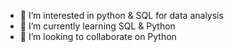 
- 👀 I’m interested in python & SQL for data analysis
- 🌱 I’m currently learning SQL & Python
- 💞️ I’m looking to collaborate on Python 

<!---
lottiegreen3141/lottiegreen3141 is a ✨ special ✨ repository because its `README.md` (this file) appears on your GitHub profile.
You can click the Preview link to take a look at your changes.
--->
